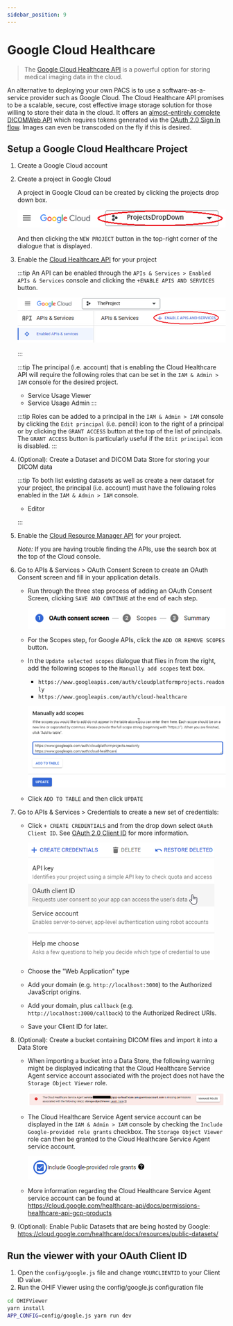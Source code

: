 ```yaml
---
sidebar_position: 9
---
```


# Google Cloud Healthcare

> The [Google Cloud Healthcare API](https://cloud.google.com/healthcare/) is a
> powerful option for storing medical imaging data in the cloud.

An alternative to deploying your own PACS is to use a software-as-a-service
provider such as Google Cloud. The Cloud Healthcare API promises to be a
scalable, secure, cost effective image storage solution for those willing to
store their data in the cloud. It offers an
[almost-entirely complete DICOMWeb API](https://cloud.google.com/healthcare/docs/dicom)
which requires tokens generated via the
[OAuth 2.0 Sign In flow](https://developers.google.com/identity/protocols/oauth2).
Images can even be transcoded on the fly if this is desired.

## Setup a Google Cloud Healthcare Project

1. Create a Google Cloud account
2. Create a project in Google Cloud

    A project in Google Cloud can be created by clicking the projects drop down box.

    ![Google projects drop down](../assets/img/google-projects-drop-down.png)

    And then clicking the `NEW PROJECT` button in the top-right corner of the
    dialogue that is displayed.

3. Enable the [Cloud Healthcare API](https://cloud.google.com/healthcare/) for your project

    :::tip
    An API can be enabled through the `APIs & Services > Enabled APIs & Services` console and clicking the `+ENABLE APIS AND SERVICES` button.

    ![Google enable apis](../assets/img/google-enable-apis.png)

    :::

    :::tip
    The principal (i.e. account) that is enabling the Cloud Healthcare API will require
    the following roles that can be set in the `IAM & Admin > IAM` console for the
    desired project.
    - Service Usage Viewer
    - Service Usage Admin
   :::

   :::tip
   Roles can be added to a principal in the `IAM & Admin > IAM` console by clicking
   the `Edit principal` (i.e. pencil) icon to the right of a principal or by clicking the
   `GRANT ACCESS` button at the top of the list of principals. The `GRANT ACCESS`
   button is particularly useful if the `Edit principal` icon is disabled.
   :::

4. (Optional): Create a Dataset and DICOM Data Store for storing your DICOM data

    :::tip
    To both list existing datasets as well as create a new dataset for your project,
    the principal (i.e. account) must have the following roles enabled
    in the `IAM & Admin > IAM` console.

    - Editor

    :::

5. Enable the [Cloud Resource Manager API](https://cloud.google.com/resource-manager/) for your project.

   _Note:_ If you are having trouble finding the APIs, use the search box at
    the top of the Cloud console.

6. Go to APIs & Services > OAuth Consent Screen to create an OAuth Consent screen and fill in your application details.

   - Run through the three step process of adding an OAuth Consent Screen, clicking `SAVE AND CONTINUE` at the end of each step.

      ![Google OAuth Consent Screen steps](../assets/img/google-oauth-consent-steps.png)
   - For the Scopes step, for Google APIs, click the `ADD OR REMOVE SCOPES` button.
   - In the `Update selected scopes` dialogue that flies in from the right, add the
   following scopes to the `Manually add scopes` text box.
     - `https://www.googleapis.com/auth/cloudplatformprojects.readonly`
     - `https://www.googleapis.com/auth/cloud-healthcare`

      ![Google Manually Add Scopes](../assets/img/google-manually-add-scopes.png)

   - Click `ADD TO TABLE` and then click `UPDATE`


7. Go to APIs & Services > Credentials to create a new set of credentials:

    - Click `+ CREATE CREDENTIALS` and from the drop down select `OAuth Client ID`.
    See [OAuth 2.0 Client ID](https://developers.google.com/identity/protocols/oauth2/) for more information.

      ![Google Create Credentials](../assets/img/google-create-credentials.png)

    - Choose the "Web Application" type
    - Add your domain (e.g. `http://localhost:3000`) to the Authorized JavaScript
    origins.
    - Add your domain, plus `callback` (e.g. `http://localhost:3000/callback`) to the Authorized Redirect URIs.
    - Save your Client ID for later.

8. (Optional): Create a bucket containing DICOM files and import it into a Data Store

    - When importing a bucket into a Data Store, the following warning might be
      displayed indicating that the Cloud Healthcare Service Agent service account associated with the
      project does not have the `Storage Object Viewer` role.

      ![Google Create Credentials](../assets/img/google-healthcare-service-agent-warning.png)

    - The Cloud Healthcare Service Agent service account can be displayed in the
    `IAM & Admin > IAM` console by checking the `Include Google-provided role grants` checkbox.
    The `Storage Object Viewer` role can then be granted to the Cloud Healthcare Service Agent service account.

      ![Google Provided Accounts Checkbox](../assets/img/google-provided-accounts-checkbox.png)

    - More information regarding the Cloud Healthcare Service Agent service account can
    be found at https://cloud.google.com/healthcare-api/docs/permissions-healthcare-api-gcp-products

9. (Optional): Enable Public Datasets that are being hosted by Google:
  https://cloud.google.com/healthcare/docs/resources/public-datasets/

## Run the viewer with your OAuth Client ID

1. Open the `config/google.js` file and change `YOURCLIENTID` to your Client ID
   value.
1. Run the OHIF Viewer using the config/google.js configuration file

```bash
cd OHIFViewer
yarn install
APP_CONFIG=config/google.js yarn run dev
```
